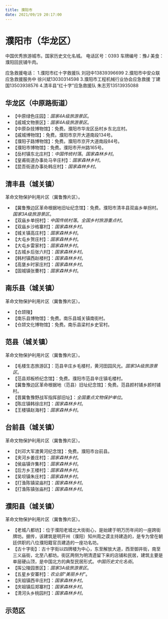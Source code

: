 ```yaml
---
title: 濮阳市
date: 2021/09/19 20:17:00
---
```


# 濮阳市（华龙区）
中国优秀旅游城市。国家历史文化名城。
电话区号：0393
车牌编号：豫J
美食：濮阳回民铺牛肉。

应急救援电话：
1.濮阳市红十字救援队 刘冠中13839396699
2.濮阳市中安众联应急救援服务中 徐兴斌13030314598
3.濮阳市工程机械行业协会应急救援 丁建国13503938576
4.清丰县“红十字”应急救援队 朱志芳13513935088

## 华龙区（中原路街道）
* 【中原绿色庄园】：*国家4A级旅游景区*。
* 【戚城文物景区】：*国家4A级旅游景区*。
* 【中原杂技博物馆】：免费。濮阳市华龙区岳村乡东北庄村。
* 【戚城博物馆】：免费。濮阳市京开大道南段134号。
* 【濮阳子路博物馆】：免费。濮阳市京开大道南段84号。
* 【濮阳市博物馆】：免费。濮阳市开州路165号。
* 【岳村镇东北庄村】：*中国传统村落*。*国家森林乡村*。
* 【皇甫街道办事处马辛庄村】：*国家森林乡村*。
* 【昆吾街道办事处韩庄村】：*国家森林乡村*。
## 清丰县（城关镇）
革命文物保护利用片区（冀鲁豫片区）。
* 【冀鲁豫边区革命根据地旧址纪念馆】：免费。濮阳市清丰县双庙乡单拐村。*国家3A级旅游景区*。
* 【双庙乡单拐村】：*中国传统村落*。*全国乡村旅游重点村*。
* 【双庙乡沙格寨村】：*国家森林乡村*。
* 【城关镇高庄村】：*国家森林乡村*。
* 【大屯乡贺庄村】：*国家森林乡村*。
* 【大屯乡雷家村】：*国家森林乡村*。
* 【古城乡后张六村】：*国家森林乡村*。
* 【韩村镇西赵楼村】：*国家森林乡村*。
* 【高堡乡时家庄村】：*国家森林乡村*。
* 【固城镇张曹村】：*国家森林乡村*。
## 南乐县（城关镇）
革命文物保护利用片区（冀鲁豫片区）。
* 【仓颉陵】
* 【南乐县博物馆】：免费。南乐县城关镇南街村。
* 【仓颉文化博物馆】：免费。南乐县梁村乡史官村。
## 范县（城关镇）
革命文物保护利用片区（冀鲁豫片区）。
* 【毛楼生态旅游区】：范县辛庄乡毛楼村，黄河田园风光。*国家3A级旅游景区*。
* 【范县郑板桥纪念馆】：免费。濮阳市范县辛庄镇毛楼村。
* 【冀鲁豫边区革命根据地（范县）旧址纪念馆】：免费。范县颜村铺乡颜村铺村。
* 【晋冀鲁豫野战军指挥部旧址】：*全国重点文物保护单位*。
* 【陈庄镇韩徐庄村】：*国家森林乡村*。
* 【王楼镇赵海村】：*国家森林乡村*。
## 台前县（城关镇）
革命文物保护利用片区（冀鲁豫片区）。
* 【刘邓大军渡黄河纪念馆】：免费。濮阳市台前县。
* 【夹河乡姜庄村】：*国家森林乡村*。
* 【侯庙镇许集村】：*国家森林乡村*。
* 【后方乡王楼村】：*国家森林乡村*。
* 【吴坝镇朱庄村】：*国家森林乡村*。
* 【打渔陈镇梁庙村】：*国家森林乡村*。
* 【打渔陈镇张庙村】：*国家森林乡村*。
## 濮阳县（城关镇）
革命文物保护利用片区（冀鲁豫片区）。
* 【老城八都坊】：位于濮阳老城北大街街心，是始建于明万历年间的一座跨街牌坊。据传，该建筑是明开州（濮阳）知州周之谟主持建造的，是专为曾在朝廷供职的八位濮阳籍官员建造的一座功名坊。
* 【古十字街】：古十字街以四牌楼为中心，东至解放大道，西至御井街，南至三义庙街，北至八都坊。街区两侧为明清遗留下来的店铺和民居，建筑主要是单层硬山顶，是中国北方的典型民居形式。*中国历史文化名街*。
* 【挥公陵园景区】：*国家3A级旅游景区*。
* 【五星乡安寨村】：*农业部“美丽乡村”*。
* 【庆祖镇西辛庄村】：*国家森林乡村*。
* 【庆祖镇后郑寨村】：*国家森林乡村*。
* 【清河头乡桃园村】：*国家森林乡村*。
## 示范区
